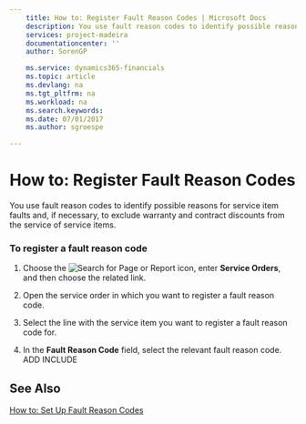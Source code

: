 ```yaml
---
    title: How to: Register Fault Reason Codes | Microsoft Docs
    description: You use fault reason codes to identify possible reasons for service item faults and, if necessary, to exclude warranty and contract discounts from the service of service items.
    services: project-madeira
    documentationcenter: ''
    author: SorenGP

    ms.service: dynamics365-financials
    ms.topic: article
    ms.devlang: na
    ms.tgt_pltfrm: na
    ms.workload: na
    ms.search.keywords:
    ms.date: 07/01/2017
    ms.author: sgroespe

---
```

# How to: Register Fault Reason Codes
You use fault reason codes to identify possible reasons for service item faults and, if necessary, to exclude warranty and contract discounts from the service of service items.  
  
### To register a fault reason code  
  
1.  Choose the ![Search for Page or Report](media/ui-search/search_small.png "Search for Page or Report icon") icon, enter **Service Orders**, and then choose the related link.  
  
2.  Open the service order in which you want to register a fault reason code.  
  
3.  Select the line with the service item you want to register a fault reason code for.  
  
4.  In the **Fault Reason Code** field, select the relevant fault reason code. ADD INCLUDE<!--[!INCLUDE[bp_choose_columns](../../includes/bp_choose_columns_md.md)]-->  
  
## See Also  
 [How to: Set Up Fault Reason Codes](../how-to-set-up-fault-reason-codes.md)